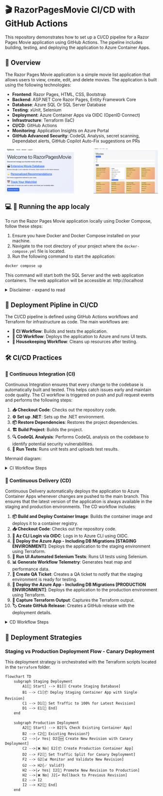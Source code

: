 # 🎬 RazorPagesMovie CI/CD with GitHub Actions

This repository demonstrates how to set up a CI/CD pipeline for a Razor Pages Movie application using GitHub Actions. The pipeline includes building, testing, and deploying the application to Azure Container Apps.

## 🌟 Overview

The Razor Pages Movie application is a simple movie list application that allows users to view, create, edit, and delete movies. The application is built using the following technologies:
- **Frontend**: Razor Pages, HTML, CSS, Bootstrap
- **Backend**: ASP.NET Core Razor Pages, Entity Framework Core
- **Database**: Azure SQL Or SQL Server Database
- **Testing**: xUnit, Selenium
- **Deployment**: Azure Container Apps via OIDC (OpenID Connect)
- **Infrastructure**: Terraform (IaC)
- **CI/CD**: GitHub Actions
- **Monitoring**: Application Insights on Azure Portal
- **GitHub Advanced Security**: CodeQL Analysis, secret scanning, Dependabot alerts, GitHub Copilot Auto-Fix suggestions on PRs

<div style="display: flex; justify-content: space-between;">
  <img src="./assets/app-screenshot1.png" alt="Home Page" width="45%"/>
  <img src="./assets/app-screenshot2.png" alt="Movies Library" width="42%"/>
</div>

## 💻 🚀 Running the app localy
To run the Razor Pages Movie application locally using Docker Compose, follow these steps:

1. Ensure you have Docker and Docker Compose installed on your machine.
2. Navigate to the root directory of your project where the `docker-compose.yml` file is located.
3. Run the following command to start the application:

```sh
docker compose up
```

This command will start both the SQL Server and the web application containers. The web application will be accessible at: http://localhost

<details>
  <summary>Disclaimer - expand to read</summary> 

The application is not yet fully functional and is still under development.
The default behavior is that the application will run on http://localhost with SSL/TLS certificate validation disabled when connecting to the SQL Server. This is achieved by adding the `TrustServerCertificate` parameter to the connection string in the `docker-compose.yml` file. This allows the application to connect to the SQL Server without validating the SSL/TLS certificate.

</details>

## 🚀 Deployment Pipline in CI/CD
The CI/CD pipeline is defined using GitHub Actions workflows and Terraform for infrastructure as code. The main workflows are:

- **🔄 CI Workflow**: Builds and tests the application.
- **🚀 CD Workflow**: Deploys the application to Azure and runs UI tests.
- **🧹 Housekeeping Workflow**: Cleans up resources after testing.

## 🛠️ CI/CD Practices

### 🔄 Continuous Integration (CI)

Continuous Integration ensures that every change to the codebase is automatically built and tested. This helps catch issues early and maintain code quality. The CI workflow is triggered on push and pull request events and performs the following steps:

1. **📥 Checkout Code**: Checks out the repository code.
2. **⚙️ Set up .NET**: Sets up the .NET environment.
3. **📦 Restore Dependencies**: Restores the project dependencies.
4. **🏗️ Build Project**: Builds the project.
5. **🔍 CodeQL Analysis**: Performs CodeQL analysis on the codebase to identify potential security vulnerabilities.
6. **🧪 Run Tests**: Runs unit tests and uploads test results.

Mermaid diagram:
<details>
  <summary>CI Workflow Steps</summary>

```mermaid
graph TD
    A[📥 Checkout Code<br>Clone the repository to the runner environment] --> B[🔍 Initialize CodeQL<br>Set up CodeQL for security analysis]
    B --> C[⚙️ Set up .NET<br>Install .NET SDK and runtime]
    C --> D[📦 Cache NuGet Packages<br>Cache dependencies to speed up the build process]
    D --> E[📦 Restore Dependencies<br>Restore NuGet packages required for the project]
    E --> F[🏗️ Build Project<br>Compile the project and generate binaries]
    F --> G[🚀 Publish Project<br>Prepare the project for deployment]
    G --> H[⬆️ Upload Published App<br>Upload the compiled project for further steps]
    H --> I[🔍 Perform CodeQL Analysis<br>Analyze the codebase for security vulnerabilities]
    I --> J[🔄 Split Tests<br>Divide tests into smaller groups for parallel execution]
    J --> K1[🧪 Run Unit Tests - Group 1<br>Run unit tests for the first group]
    J --> K2[🧪 Run Unit Tests - Group 2<br>Run unit tests for the second group]
    J --> K3[🧪 Run Unit Tests - Group 3<br>Run unit tests for the third group]
    K1 --> L[📊 Publish Test Results<br>Publish the results of all unit tests]
    K2 --> L
    K3 --> L
    L --> M[📈 Upload Code Coverage Report<br>Generate and upload the code coverage report]

    subgraph Pull Request Process
        N[Create Pull Request<br>Developer creates a pull request] --> O[Run CI Workflow<br>CI workflow is triggered]
        O --> P[CodeQL Analysis<br>Analyze the codebase for security vulnerabilities]
        O --> Q[Build Project<br>Compile the project and generate binaries]
        O --> R[Run Unit Tests<br>Run all unit tests]
        P --> S{CodeQL Analysis Passes?}
        S -- Yes --> T[Proceed to Unit Tests]
        S -- No --> U[Fail PR<br>CodeQL analysis failed]
        Q --> V{Build Passes?}
        V -- Yes --> W[Proceed to Unit Tests]
        V -- No --> X[Fail PR<br>Build failed]
        R --> Y{Unit Tests Pass?}
        Y -- Yes --> Z[All Checks Passed<br>Ready for review and merge]
        Y -- No --> AA[Fail PR<br>Unit tests failed]
    end

    subgraph Merge Process
        AB[Review PR<br>Reviewers review the pull request] --> AC{All Reviews Approved?}
        AC -- Yes --> AD[Merge PR<br>Merge the pull request into the main branch]
        AC -- No --> AE[Request Changes<br>Developer makes changes and updates the PR]
    end

    subgraph Repository Rulesets
        AF[Status Checks<br>Ensure all status checks pass before merging]
        AG[Branch Protection<br>Enforce Repository Branch Rulesets]
        AH[Require Reviews<br>Require at least one review before merging]
        AI[Restrict Merge<br>Restrict who can merge pull requests]
    end

    Z --> AB
    AD --> AF
    AD --> AG
    AD --> AH
    AD --> AI
```
</details>

### 🚀 Continuous Delivery (CD)

Continuous Delivery automatically deploys the application to Azure Container Apps whenever changes are pushed to the main branch. This ensures that the latest version of the application is always available in the staging and production environments. The CD workflow includes:
1. **📦 Build and Deploy Container Image**: Builds the container image and deploys it to a container registry.
2. **📥 Checkout Code**: Checks out the repository code.
3. **🔑 Az CLI Login via OIDC**: Logs in to Azure CLI using OIDC.
4. **🚀 Deploy the Azure App - Including DB Migrations [STAGING ENVIRONMENT]**: Deploys the application to the staging environment using Terraform.
5. **🧪 Run UI Automated Selenium Tests**: Runs UI tests using Selenium.
6. **📊 Generate Workflow Telemetry**: Generates heat map and performance data.
7. **📝 Create QA Ticket**: Creates a QA ticket to notify that the staging environment is ready for testing.
8. **🚀 Deploy the Azure App - Including DB Migrations [PRODUCTION ENVIRONMENT]**: Deploys the application to the production environment using Terraform.
9. **📄 Capture Terraform Output**: Captures the Terraform output.
10. **🏷️ Create GitHub Release**: Creates a GitHub release with the deployment details.

<details>
    <summary>CD Workflow Steps</summary>

```mermaid
graph TD
    subgraph Build and Push Docker Image
        A[🐳 Build Docker Image<br>Build the Docker image]
        A --> B[📤 Push Docker Image<br>Push the Docker image to GHCR]
    end

    subgraph Deploy to Staging
        D[📥 Checkout Code<br>Clone the repository to the runner environment] --> E[🔑 Az CLI Login via OIDC<br>Authenticate with Azure]
        E --> F[🚀 Deploy the Azure App - Including DB Migrations]
        F --> G[📊 Capture deployment outputs]
        G --> H[🔗 Generate URL at Commit Hash to IaC Staging Files]
    end

    subgraph Functional UI Tests
        H --> I[🧪 Run UI Tests<br>Run UI Automated Selenium Tests]
        I --> Q1[🌐 Run functional UI tests on Chrome]
        I --> Q2[🌐 Run functional UI tests on Firefox]
        I --> Q3[🌐 Run functional UI tests on Edge]
        I --> Q4[🌐 Run functional UI tests on Chromium]
    end

    subgraph Post-Functional tests Steps
        I --> J[📈 Generate Telemetry<br>* Runner Utilization Metrics<br>* CPU heat map<br>* Memory usage]
        J --> K[📝 Create QA Ticket<br>Create QA Ticket for testing]
    end

    subgraph Deploy to Production
        K --> L[🚀 Deploy to Production Azure App]
        L --> M[📊 Capture Terraform Outputs]
        M --> N{🔍 Check if Revision Exists}
        N --> O{🚀 Deploy new revision with smaller traffic <=30%}
        O --> P[🏷️ Create a GitHub release for the new deployment]
    end

    B --> F
    B --> L
```

</details>

## 🔄 Deployment Strategies

### Staging vs Production Deployment Flow - Canary Deployment
This deployment strategy is orchestrated with the Terraform scripts located in the `terraform` folder.

```mermaid
flowchart TD
    subgraph Staging Deployment
        A1[🚀 Start] --> B1[🗄️ Create Staging Database]
        B1 --> C1[📦 Deploy Staging Container App with Single Revision]
        C1 --> D1[🔄 Set Traffic to 100% for Latest Revision]
        D1 --> E1[🏁 End]
    end

    subgraph Production Deployment
        A2[🚀 Start] --> B2[🔍 Check Existing Container App]
        B2 --> C2{🔄 Existing Revision?}
        C2 -->|✔️ Yes| D2[🆕 Create New Revision with Canary Deployment]
        C2 -->|❌ No| E2[📦 Create Production Container App]
        D2 --> F2[🔄 Set Traffic Split for Canary Deployment]
        F2 --> G2[📊 Monitor and Validate New Revision]
        G2 --> H2{✅ Valid?}
        H2 -->|✔️ Yes| I2[🚀 Promote New Revision to Production]
        H2 -->|❌ No| J2[↩️ Rollback to Previous Revision]
        E2 --> I2
        I2 --> K2[🏁 End]
    end

```